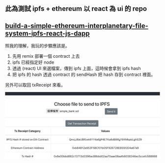 ## 此為測試 ipfs + ethereum 以 react 為 ui 的 repo
## [build-a-simple-ethereum-interplanetary-file-system-ipfs-react-js-dapp](https://itnext.io/build-a-simple-ethereum-interplanetary-file-system-ipfs-react-js-dapp-23ff4914ce4e)

照我的理解，我玩的步驟應該是。
1. 先用 remix 部署一個 contract 上去
2. ipfs 已經指定好 node
3. 透過 (react) UI 來選檔案，傳到 ipfs 上面，這時候會拿到 ipfs hash
4. 把 ipfs 的 hash 透過 contract 的 sendHash 把 hash 存到 contract 裡面。

另外可以取回 txReceipt 來看。

![image info](./assets/001.png)